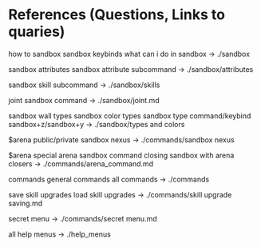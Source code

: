 # References (Questions, Links to quaries)

how to sandbox
sandbox keybinds
what can i do in sandbox
    -> ./sandbox

sandbox attributes
sandbox attribute subcommand
    -> ./sandbox/attributes

sandbox skill subcommand
    -> ./sandbox/skills

joint sandbox command
    -> ./sandbox/joint.md

sandbox wall types
sandbox color types
sandbox type command/keybind
sandbox+z/sandbox+y
    -> ./sandbox/types and colors

$arena public/private
sandbox nexus
    -> ./commands/sandbox nexus

$arena
special arena sandbox command
closing sandbox with arena closers
    -> ./commands/arena_command.md

commands
general commands
all commands
    -> ./commands

save skill upgrades
load skill upgrades
    -> ./commands/skill upgrade saving.md

secret menu
    -> ./commands/secret menu.md

all help menus
    -> ./help_menus